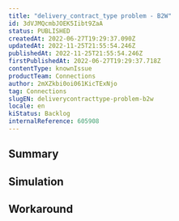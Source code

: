 ```yaml
---
title: "delivery_contract_type problem - B2W"
id: 3dVJMQcmbJOEK5Iibt9ZaA
status: PUBLISHED
createdAt: 2022-06-27T19:29:37.090Z
updatedAt: 2022-11-25T21:55:54.246Z
publishedAt: 2022-11-25T21:55:54.246Z
firstPublishedAt: 2022-06-27T19:29:37.718Z
contentType: knownIssue
productTeam: Connections
author: 2mXZkbi0oi061KicTExNjo
tag: Connections
slugEN: deliverycontracttype-problem-b2w
locale: en
kiStatus: Backlog
internalReference: 605908
---
```


## Summary



## Simulation



## Workaround



